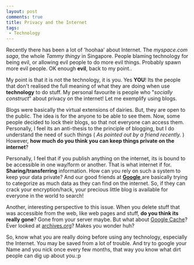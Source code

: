 ```yaml
---
layout: post
comments: true
title: Privacy and the Internet
tags:
 - Technology
---
```


Recently there has been a lot of 'hoohaa' about Internet. The _myspace.com saga_, the whole _Tammy thingy_ in Singapore. People blaming technology for being evil, or allowing evil people to do more evil things. Probably spawn more evil people. OK enough **evil**, back to my point..

My point is that it is not the technology, it is you. Yes **YOU**! Its the people that don't realised the full meaning of what they are doing when use **technology** to do stuff. My personal favourite is people who "_socially construct_" about privacy on the internet! Let me exemplify using blogs.

Blogs were basically the virtual extensions of dairies. But, they are open to the public. The idea is for the anyone to be able to see them. Now, some people decided to lock their blogs, so that not everyone can access them. Personally, I feel its an anti-thesis to the principle of blogging, but I do understand the need of such things ( _As pointed out by a friend recently._ ) However, **how much do you think you can keep things private on the internet**?

Personally, I feel that if you publish anything on the internet, its is bound to be accessible in one way/form or another. That is what internet if for. **Sharing/transferring** information. How can you rely on such a system to keep your data private? And our good friends at [**Google** ][0]are basically trying to categorize as much data as they can find on the internet. So, if they can crack your encryption/hack, your precious little blog is available for everyone in the world to search!

Another, interesting perspective to this issue. When you delete stuff that was accessible from the web, like web pages and stuff, **do you think its really gone**? Gone from your server maybe. But what about [Google Cache][1]? Ever looked at [archives.org][2]? Makes you wonder huh?

So, know what you are really doing before using any technology, especially the Internet. You may be saved from a lot of trouble. And try to google your Name and you nick once every few months, that way you know what dirt people can dig up about you.:p


[0]: http://www.google.com
[1]: http://www.google.com/help/features.html#cached
[2]: http://www.archive.org/
